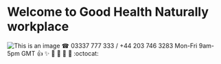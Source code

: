 # Welcome to Good Health Naturally workplace
![This is an image](https://goodhealthnaturally.com/img/logo-1637795175.jpg)
☎ 03337 777 333 / +44 203 746 3283  Mon-Fri 9am-5pm GMT
:+1: :sparkles: :camel: :tada:
:rocket: :metal: :octocat:
